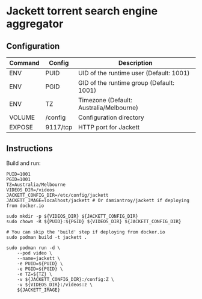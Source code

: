 # Jackett torrent search engine aggregator

## Configuration

| Command | Config   | Description
| ------- | -------- | -----
| ENV     | PUID     | UID of the runtime user (Default: 1001)
| ENV     | PGID     | GID of the runtime group (Default: 1001)
| ENV     | TZ       | Timezone (Default: Australia/Melbourne)
| VOLUME  | /config  | Configuration directory
| EXPOSE  | 9117/tcp | HTTP port for Jackett

## Instructions

Build and run:
```shell script
PUID=1001
PGID=1001
TZ=Australia/Melbourne
VIDEOS_DIR=/videos
JACKETT_CONFIG_DIR=/etc/config/jackett
JACKETT_IMAGE=localhost/jackett # Or damiantroy/jackett if deploying from docker.io

sudo mkdir -p ${VIDEOS_DIR} ${JACKETT_CONFIG_DIR}
sudo chown -R ${PUID}:${PGID} ${VIDEOS_DIR} ${JACKETT_CONFIG_DIR}

# You can skip the 'build' step if deploying from docker.io
sudo podman build -t jackett .

sudo podman run -d \
    --pod video \
    --name=jackett \
    -e PUID=${PUID} \
    -e PGID=${PGID} \
    -e TZ=${TZ} \
    -v ${JACKETT_CONFIG_DIR}:/config:Z \
    -v ${VIDEOS_DIR}:/videos:z \
    ${JACKETT_IMAGE}
```
